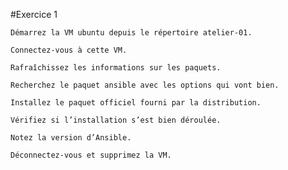 #Exercice 1


    Démarrez la VM ubuntu depuis le répertoire atelier-01.

    Connectez-vous à cette VM.

    Rafraîchissez les informations sur les paquets.

    Recherchez le paquet ansible avec les options qui vont bien.

    Installez le paquet officiel fourni par la distribution.

    Vérifiez si l’installation s’est bien déroulée.

    Notez la version d’Ansible.

    Déconnectez-vous et supprimez la VM.
